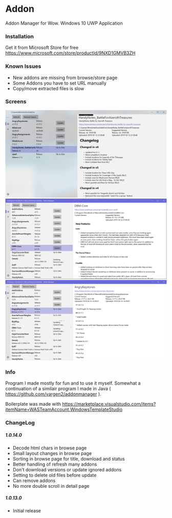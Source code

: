 # Addon

Addon Manager for Wow. Windows 10 UWP Application

### Installation

Get it from Microsoft Store for free
https://www.microsoft.com/store/productId/9NXD1GMVB3ZH

### Known Issues

- New addons are missing from browse/store page
- Some Addons you have to set URL manually
- Copy/move extracted files is slow

### Screens

![Alt text](img/img3.png?raw=true "A user's addons in a game installation")
![Alt text](img/img1.png?raw=true "A user's addons in a game installation")
![Alt text](img/img2.png?raw=true "A user's addons in a game installation")

### Info

Program I made mostly for fun and to use it myself. Somewhat a continuation
of a similair program I made in Java ( https://github.com/vargen2/addonmanager ).

Boilerplate was made with https://marketplace.visualstudio.com/items?itemName=WASTeamAccount.WindowsTemplateStudio

### ChangeLog

##### 1.0.14.0

- Decode html chars in browse page
- Small layout changes in browse page
- Sorting in browse page for title, download and status
- Better handling of refresh many addons
- Don't download versions or update ignored addons
- Setting to delete old files before update
- Can remove addons
- No more double scroll in detail page

##### 1.0.13.0

- Initial release
